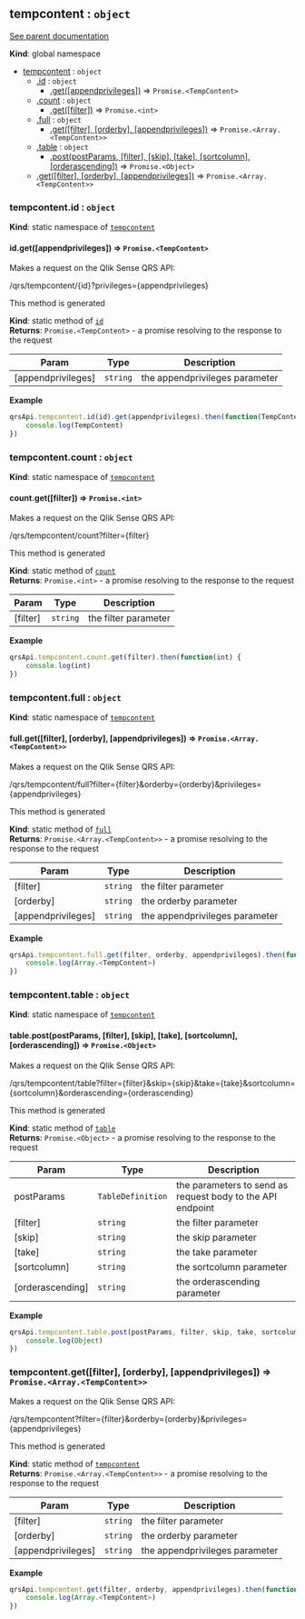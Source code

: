 <a name="tempcontent"></a>
## tempcontent : <code>object</code>
[See parent documentation](qrs.md)

**Kind**: global namespace  

* [tempcontent](#tempcontent) : <code>object</code>
  * [.id](#tempcontent.id) : <code>object</code>
    * [.get([appendprivileges])](#tempcontent.id.get) ⇒ <code>Promise.&lt;TempContent&gt;</code>
  * [.count](#tempcontent.count) : <code>object</code>
    * [.get([filter])](#tempcontent.count.get) ⇒ <code>Promise.&lt;int&gt;</code>
  * [.full](#tempcontent.full) : <code>object</code>
    * [.get([filter], [orderby], [appendprivileges])](#tempcontent.full.get) ⇒ <code>Promise.&lt;Array.&lt;TempContent&gt;&gt;</code>
  * [.table](#tempcontent.table) : <code>object</code>
    * [.post(postParams, [filter], [skip], [take], [sortcolumn], [orderascending])](#tempcontent.table.post) ⇒ <code>Promise.&lt;Object&gt;</code>
  * [.get([filter], [orderby], [appendprivileges])](#tempcontent.get) ⇒ <code>Promise.&lt;Array.&lt;TempContent&gt;&gt;</code>

<a name="tempcontent.id"></a>
### tempcontent.id : <code>object</code>
**Kind**: static namespace of <code>[tempcontent](#tempcontent)</code>  
<a name="tempcontent.id.get"></a>
#### id.get([appendprivileges]) ⇒ <code>Promise.&lt;TempContent&gt;</code>
Makes a request on the Qlik Sense QRS API:

/qrs/tempcontent/{id}?privileges={appendprivileges}

This method is generated

**Kind**: static method of <code>[id](#tempcontent.id)</code>  
**Returns**: <code>Promise.&lt;TempContent&gt;</code> - a promise resolving to the response to the request  

| Param | Type | Description |
| --- | --- | --- |
| [appendprivileges] | <code>string</code> | the appendprivileges parameter |

**Example**  
```javascript
qrsApi.tempcontent.id(id).get(appendprivileges).then(function(TempContent) {
    console.log(TempContent)
})
```
<a name="tempcontent.count"></a>
### tempcontent.count : <code>object</code>
**Kind**: static namespace of <code>[tempcontent](#tempcontent)</code>  
<a name="tempcontent.count.get"></a>
#### count.get([filter]) ⇒ <code>Promise.&lt;int&gt;</code>
Makes a request on the Qlik Sense QRS API:

/qrs/tempcontent/count?filter={filter}

This method is generated

**Kind**: static method of <code>[count](#tempcontent.count)</code>  
**Returns**: <code>Promise.&lt;int&gt;</code> - a promise resolving to the response to the request  

| Param | Type | Description |
| --- | --- | --- |
| [filter] | <code>string</code> | the filter parameter |

**Example**  
```javascript
qrsApi.tempcontent.count.get(filter).then(function(int) {
    console.log(int)
})
```
<a name="tempcontent.full"></a>
### tempcontent.full : <code>object</code>
**Kind**: static namespace of <code>[tempcontent](#tempcontent)</code>  
<a name="tempcontent.full.get"></a>
#### full.get([filter], [orderby], [appendprivileges]) ⇒ <code>Promise.&lt;Array.&lt;TempContent&gt;&gt;</code>
Makes a request on the Qlik Sense QRS API:

/qrs/tempcontent/full?filter={filter}&orderby={orderby}&privileges={appendprivileges}

This method is generated

**Kind**: static method of <code>[full](#tempcontent.full)</code>  
**Returns**: <code>Promise.&lt;Array.&lt;TempContent&gt;&gt;</code> - a promise resolving to the response to the request  

| Param | Type | Description |
| --- | --- | --- |
| [filter] | <code>string</code> | the filter parameter |
| [orderby] | <code>string</code> | the orderby parameter |
| [appendprivileges] | <code>string</code> | the appendprivileges parameter |

**Example**  
```javascript
qrsApi.tempcontent.full.get(filter, orderby, appendprivileges).then(function(Array.<TempContent>) {
    console.log(Array.<TempContent>)
})
```
<a name="tempcontent.table"></a>
### tempcontent.table : <code>object</code>
**Kind**: static namespace of <code>[tempcontent](#tempcontent)</code>  
<a name="tempcontent.table.post"></a>
#### table.post(postParams, [filter], [skip], [take], [sortcolumn], [orderascending]) ⇒ <code>Promise.&lt;Object&gt;</code>
Makes a request on the Qlik Sense QRS API:

/qrs/tempcontent/table?filter={filter}&skip={skip}&take={take}&sortcolumn={sortcolumn}&orderascending={orderascending}

This method is generated

**Kind**: static method of <code>[table](#tempcontent.table)</code>  
**Returns**: <code>Promise.&lt;Object&gt;</code> - a promise resolving to the response to the request  

| Param | Type | Description |
| --- | --- | --- |
| postParams | <code>TableDefinition</code> | the parameters to send as request body to the API endpoint |
| [filter] | <code>string</code> | the filter parameter |
| [skip] | <code>string</code> | the skip parameter |
| [take] | <code>string</code> | the take parameter |
| [sortcolumn] | <code>string</code> | the sortcolumn parameter |
| [orderascending] | <code>string</code> | the orderascending parameter |

**Example**  
```javascript
qrsApi.tempcontent.table.post(postParams, filter, skip, take, sortcolumn, orderascending).then(function(Object) {
    console.log(Object)
})
```
<a name="tempcontent.get"></a>
### tempcontent.get([filter], [orderby], [appendprivileges]) ⇒ <code>Promise.&lt;Array.&lt;TempContent&gt;&gt;</code>
Makes a request on the Qlik Sense QRS API:

/qrs/tempcontent?filter={filter}&orderby={orderby}&privileges={appendprivileges}

This method is generated

**Kind**: static method of <code>[tempcontent](#tempcontent)</code>  
**Returns**: <code>Promise.&lt;Array.&lt;TempContent&gt;&gt;</code> - a promise resolving to the response to the request  

| Param | Type | Description |
| --- | --- | --- |
| [filter] | <code>string</code> | the filter parameter |
| [orderby] | <code>string</code> | the orderby parameter |
| [appendprivileges] | <code>string</code> | the appendprivileges parameter |

**Example**  
```javascript
qrsApi.tempcontent.get(filter, orderby, appendprivileges).then(function(Array.<TempContent>) {
    console.log(Array.<TempContent>)
})
```
